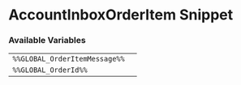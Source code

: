 # AccountInboxOrderItem Snippet

### Available Variables
|||
|---|---|
| `%%GLOBAL_OrderItemMessage%%` |
| `%%GLOBAL_OrderId%%` |
